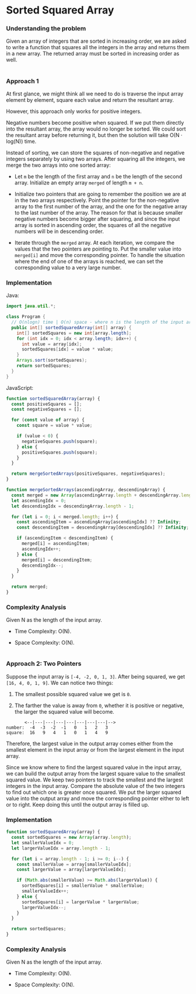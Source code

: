 # Sorted Squared Array

### Understanding the problem

Given an array of integers that are sorted in increasing order, we are asked to write a function that squares all the integers in the array and returns them in a new array. The returned array must be sorted in increasing order as well.

#

### Approach 1

At first glance, we might think all we need to do is traverse the input array element by element, square each value and return the resultant array.

However, this approach only works for positive integers.

Negative numbers become positive when squared. If we put them directly into the resultant array, the array would no longer be sorted. We could sort the resultant array before returning it, but then the solution will take O(N · log(N)) time.

Instead of sorting, we can store the squares of non-negative and negative integers separately by using two arrays. After squaring all the integers, we merge the two arrays into one sorted array:

- Let `m` be the length of the first array and `n` be the length of the second array. Initialize an empty array `merged` of length `m + n`.

- Initialize two pointers that are going to remember the position we are at in the two arrays respectively. Point the pointer for the non-negative array to the first number of the array, and the one for the negative array to the last number of the array. The reason for that is because smaller negative numbers become bigger after squaring, and since the input array is sorted in ascending order, the squares of all the negative numbers will be in descending order.

- Iterate through the `merged` array. At each iteration, we compare the values that the two pointers are pointing to. Put the smaller value into `merged[i]` and move the corresponding pointer. To handle the situation where the end of one of the arrays is reached, we can set the corresponding value to a very large number.

### Implementation

Java:
```java
import java.util.*;

class Program {
  // O(nlogn) time | O(n) space - where n is the length of the input array
  public int[] sortedSquaredArray(int[] array) {
    int[] sortedSquares = new int[array.length];
    for (int idx = 0; idx < array.length; idx++) {
      int value = array[idx];
      sortedSquares[idx] = value * value;
    }
    Arrays.sort(sortedSquares);
    return sortedSquares;
  }
}
```

JavaScript:
```js
function sortedSquaredArray(array) {
  const positiveSquares = [];
  const negativeSquares = [];

  for (const value of array) {
    const square = value * value;

    if (value < 0) {
      negativeSquares.push(square);
    } else {
      positiveSquares.push(square);
    }
  }

  return mergeSortedArrays(positiveSquares, negativeSquares);
}

function mergeSortedArrays(ascendingArray, descendingArray) {
  const merged = new Array(ascendingArray.length + descendingArray.length);
  let ascendingIdx = 0;
  let descendingIdx = descendingArray.length - 1;

  for (let i = 0; i < merged.length; i++) {
    const ascendingItem = ascendingArray[ascendingIdx] ?? Infinity;
    const descendingItem = descendingArray[descendingIdx] ?? Infinity;

    if (ascendingItem < descendingItem) {
      merged[i] = ascendingItem;
      ascendingIdx++;
    } else {
      merged[i] = descendingItem;
      descendingIdx--;
    }
  }

  return merged;
}
```

### Complexity Analysis

Given N as the length of the input array.

- Time Complexity: O(N).

- Space Complexity: O(N).

#

### Approach 2: Two Pointers

Suppose the input array is `[-4, -2, 0, 1, 3]`. After being squared, we get `[16, 4, 0, 1, 9]`. We can notice two things:

1. The smallest possible squared value we get is `0`.

2. The farther the value is away from `0`, whether it is positive or negative, the larger the squared value will become.

```
       <--|---|---|---|---|---|---|---|-->
number:  -4  -3  -2  -1   0   1   2   3
square:  16   9   4   1   0   1   4   9
```

Therefore, the largest value in the output array comes either from the smallest element in the input array or from the largest element in the input array.

Since we know where to find the largest squared value in the input array, we can build the output array from the largest square value to the smallest squared value. We keep two pointers to track the smallest and the largest integers in the input array. Compare the absolute value of the two integers to find out which one is greater once squared. We put the larger squared value into the output array and move the corresponding pointer either to left or to right. Keep doing this until the output array is filled up.

### Implementation

```js
function sortedSquaredArray(array) {
  const sortedSquares = new Array(array.length);
  let smallerValueIdx = 0;
  let largerValueIdx = array.length - 1;

  for (let i = array.length - 1; i >= 0; i--) {
    const smallerValue = array[smallerValueIdx];
    const largerValue = array[largerValueIdx];

    if (Math.abs(smallerValue) >= Math.abs(largerValue)) {
      sortedSquares[i] = smallerValue * smallerValue;
      smallerValueIdx++;
    } else {
      sortedSquares[i] = largerValue * largerValue;
      largerValueIdx--;
    }
  }

  return sortedSquares;
}
```

### Complexity Analysis

Given N as the length of the input array.

- Time Complexity: O(N).

- Space Complexity: O(N).
